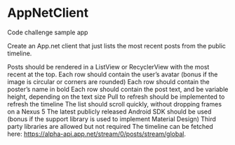 # AppNetClient
Code challenge sample app

Create an App.net client that just lists the most recent posts from the public timeline.

Posts should be rendered in a ListView or RecyclerView with the most recent at the top.
Each row should contain the user’s avatar (bonus if the image is circular or corners are rounded)
Each row should contain the poster’s name in bold
Each row should contain the post text, and be variable height, depending on the text size
Pull to refresh should be implemented to refresh the timeline
The list should scroll quickly, without dropping frames on a Nexus 5
The latest publicly released Android SDK should be used (bonus if the support library is used to implement Material Design)
Third party libraries are allowed but not required
The timeline can be fetched here: https://alpha-api.app.net/stream/0/posts/stream/global.
